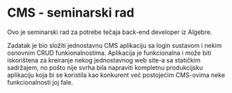 # CMS - seminarski rad

Ovo je seminarski rad za potrebe tečaja back-end developer iz Algebre. 

Zadatak je bio složiti jednostavnu CMS aplikaciju sa login sustavom i nekim osnovnim CRUD funkionalnostima. Aplikacija je funkcionalna i može biti iskorištena za kreiranje nekog jednostavnog web site-a sa statičkim sadržajem, no pošto nije svrha bila napraviti kompletnu produkcijsku aplikaciju koja bi se koristila kao konkurent već postojećim CMS-ovima neke funkcionalnosti joj fale.

